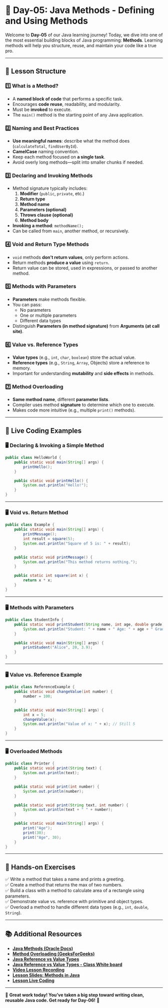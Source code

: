 # **📘 Day-05: Java Methods - Defining and Using Methods**  
Welcome to **Day-05** of our Java learning journey! Today, we dive into one of the most essential building blocks of Java programming: **Methods**. Learning methods will help you structure, reuse, and maintain your code like a true pro.

---

## **📌 Lesson Structure**

### **1️⃣ What is a Method?**
- A **named block of code** that performs a specific task.
- Encourages **code reuse**, readability, and modularity.
- Must be **invoked** to execute.
- The `main()` method is the starting point of any Java application.

### **2️⃣ Naming and Best Practices**
- **Use meaningful names**: describe what the method does (`calculateTotal`, `findUserById`).
- **CamelCase** naming convention.
- Keep each method focused on **a single task**.
- Avoid overly long methods—split into smaller chunks if needed.

### **3️⃣ Declaring and Invoking Methods**
- Method signature typically includes:
  1. **Modifier** (`public`, `private`, etc.)
  2. **Return type**
  3. **Method name**
  4. **Parameters (optional)**
  5. **Throws clause (optional)**
  6. **Method body**
- **Invoking a method**: `methodName();`
- Can be called from `main`, another method, or recursively.

### **4️⃣ Void and Return Type Methods**
- `void` methods **don’t return values**, only perform actions.
- Return methods **produce a value** using `return`.
- Return value can be stored, used in expressions, or passed to another method.

### **5️⃣ Methods with Parameters**
- **Parameters** make methods flexible.
- You can pass:
  - No parameters
  - One or multiple parameters
  - Different data types
- Distinguish **Parameters (in method signature)** from **Arguments (at call site)**.

### **6️⃣ Value vs. Reference Types**
- **Value types** (e.g., `int`, `char`, `boolean`) store the actual value.
- **Reference types** (e.g., `String`, `Array`, Objects) store a reference to memory.
- Important for understanding **mutability** and **side effects** in methods.

### **7️⃣ Method Overloading**
- **Same method name**, different **parameter lists**.
- Compiler uses method **signature** to determine which one to execute.
- Makes code more intuitive (e.g., multiple `print()` methods).

---

## **📜 Live Coding Examples**

### **🖥️ Declaring & Invoking a Simple Method**
```java
public class HelloWorld {
    public static void main(String[] args) {
        printHello();
    }

    public static void printHello() {
        System.out.println("Hello!");
    }
}
```

---

### **🖥️ Void vs. Return Method**
```java
public class Example {
    public static void main(String[] args) {
        printMessage();
        int result = square(5);
        System.out.println("Square of 5 is: " + result);
    }

    public static void printMessage() {
        System.out.println("This method returns nothing.");
    }

    public static int square(int x) {
        return x * x;
    }
}
```

---

### **🖥️ Methods with Parameters**
```java
public class StudentInfo {
    public static void printStudent(String name, int age, double grade) {
        System.out.println("Student: " + name + " Age: " + age + " Grade: " + grade);
    }

    public static void main(String[] args) {
        printStudent("Alice", 20, 3.9);
    }
}
```

---

### **🖥️ Value vs. Reference Example**
```java
public class ReferenceExample {
    public static void changeValue(int number) {
        number = 100;
    }

    public static void main(String[] args) {
        int x = 5;
        changeValue(x);
        System.out.println("Value of x: " + x); // Still 5
    }
}
```

---

### **🖥️ Overloaded Methods**
```java
public class Printer {
    public static void print(String text) {
        System.out.println(text);
    }

    public static void print(int number) {
        System.out.println(number);
    }

    public static void print(String text, int number) {
        System.out.println(text + " " + number);
    }

    public static void main(String[] args) {
        print("Age");
        print(30);
        print("Age", 30);
    }
}
```

---

## **🎯 Hands-on Exercises**
✅ Write a method that takes a name and prints a greeting.  
✅ Create a method that returns the max of two numbers.  
✅ Build a class with a method to calculate area of a rectangle using parameters.  
✅ Demonstrate value vs. reference with primitive and object types.  
✅ Overload a method to handle different data types (e.g., `int`, `double`, `String`).

---

## **📚 Additional Resources**
- **[Java Methods (Oracle Docs)](https://docs.oracle.com/javase/tutorial/java/javaOO/methods.html)**
- **[Method Overloading (GeeksForGeeks)](https://www.geeksforgeeks.org/method-overloading-in-java/)**
- **[Java Reference vs Value Types](https://www.baeldung.com/java-value-vs-reference)**
- **[Java Reference vs Value Types - Class White board](https://zoom.us/wb/doc/ZC0y-7G5RSyGWsTJk9f-MQ)**
- **[Video Lesson Recording](https://us06web.zoom.us/rec/share/FKv4lajF09UvxjcjQLP1Hu7b1D-KWERfgAn_3xaCqhl4cEyawYTqKSBV9eLDl1gz.sNxCrIOLcLA7j0_a)**  
- **[Lesson Slides: Methods in Java](https://github.com/FW-Zalando-Java-Backend-Engineer/Day-05_Functions/blob/main/Methods%20in%20Java-%20Defining%20and%20Using%20Methods.pdf)**
- **[Lesson Live Coding](https://github.com/FW-Zalando-Java-Backend-Engineer/Day-05_Functions/tree/main/Day_5)**
---

🚀 **Great work today! You’ve taken a big step toward writing clean, reusable Java code. Get ready for Day-06!** 🎉
